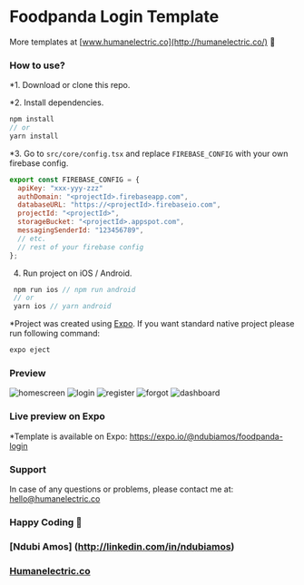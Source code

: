 # Foodpanda Login Template 

More templates at [www.humanelectric.co](http://humanelectric.co/) 💖

### How to use? ###

*1. Download or clone this repo.

*2. Install dependencies.

```js
npm install
// or
yarn install
```

*3. Go to `src/core/config.tsx` and replace `FIREBASE_CONFIG` with your own firebase config.

```js
export const FIREBASE_CONFIG = {
  apiKey: "xxx-yyy-zzz" 
  authDomain: "<projectId>.firebaseapp.com",
  databaseURL: "https://<projectId>.firebaseio.com",
  projectId: "<projectId>",
  storageBucket: "<projectId>.appspot.com",
  messagingSenderId: "123456789",
  // etc.
  // rest of your firebase config
};
```

4. Run project on iOS / Android.

```js
 npm run ios // npm run android
 // or
 yarn ios // yarn android
```

*Project was created using [Expo](https://expo.io/). If you want standard native project please run following command:

```js
expo eject
```

### Preview ###

![homescreen](https://bitbucket.org/ndubiamos/foodpanda/master/assets/homescreen.png?raw=true)
![login](https://bitbucket.org/ndubiamos/foodpanda/master/assets/login.png?raw=true)
![register](https://bitbucket.org/ndubiamos/foodpanda/master/assets/register.png?raw=true)
![forgot](https://bitbucket.org/ndubiamos/foodpanda/master/assets/forgot.png?raw=true)
![dashboard](https://bitbucket.org/ndubiamos/foodpanda/master/assets/dashboard.png?raw=true)

### Live preview on Expo ###

*Template is available on Expo:
https://expo.io/@ndubiamos/foodpanda-login

### Support ###

In case of any questions or problems, please contact me at:
[hello@humanelectric.co](mailto:hello@humanelectric.co)

### Happy Coding 💖

### [Ndubi Amos] (http://linkedin.com/in/ndubiamos)

### [Humanelectric.co](http://humanelectric.co/)
